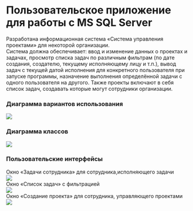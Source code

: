 # Пользовательское приложение<br />для работы с MS SQL Server

Разработана информационная система «Система управления проектами» для некоторой организации.<br /> 
Система должна обеспечивает: ввод и изменение данных о проектах и задачах, просмотр списка задач по различным фильтрам (по дате создания, создателю, текущему исполняющему лицу и т.п.), вывод задач с текущей датой исполнения для конкретного пользователя при запуске программы, назначение выполнения определённой задачи с одного пользователя на другого. Также проекты включают в себя список задач, создавать которые могут сотрудники организации.

### Диаграмма вариантов использования 
![](https://github.com/SedatDon3/WindowsForm-APIdb/blob/master/PicAPIdb/4.png?raw=true)
### Диаграмма классов
![](https://github.com/SedatDon3/WindowsForm-APIdb/blob/master/PicAPIdb/5.png?raw=true)
### Пользовательские интерфейсы
Окно «Задачи сотрудника» для сотрудника,исполняющего задачи
<br />
![](https://github.com/SedatDon3/WindowsForm-APIdb/blob/master/PicAPIdb/1.png?raw=true)<br />
Окно «Список задач» с фильтрацией
<br />
![](https://github.com/SedatDon3/WindowsForm-APIdb/blob/master/PicAPIdb/2.png?raw=true)<br />
Окно «Создание проекта» для сотрудника, управляющего проектами
<br />
![](https://github.com/SedatDon3/WindowsForm-APIdb/blob/master/PicAPIdb/3.png?raw=true)<br />
